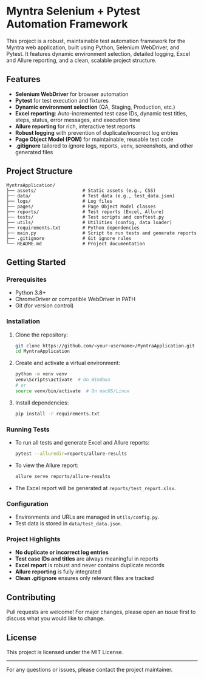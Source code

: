 # Myntra Selenium + Pytest Automation Framework

This project is a robust, maintainable test automation framework for the Myntra web application, built using Python, Selenium WebDriver, and Pytest. It features dynamic environment selection, detailed logging, Excel and Allure reporting, and a clean, scalable project structure.

## Features

- **Selenium WebDriver** for browser automation
- **Pytest** for test execution and fixtures
- **Dynamic environment selection** (QA, Staging, Production, etc.)
- **Excel reporting**: Auto-incremented test case IDs, dynamic test titles, steps, status, error messages, and execution time
- **Allure reporting** for rich, interactive test reports
- **Robust logging** with prevention of duplicate/incorrect log entries
- **Page Object Model (POM)** for maintainable, reusable test code
- **.gitignore** tailored to ignore logs, reports, venv, screenshots, and other generated files

## Project Structure

```
MyntraApplication/
├── assets/                 # Static assets (e.g., CSS)
├── data/                   # Test data (e.g., test_data.json)
├── logs/                   # Log files
├── pages/                  # Page Object Model classes
├── reports/                # Test reports (Excel, Allure)
├── tests/                  # Test scripts and conftest.py
├── utils/                  # Utilities (config, data loader)
├── requirements.txt        # Python dependencies
├── main.py                 # Script to run tests and generate reports
├── .gitignore              # Git ignore rules
└── README.md               # Project documentation
```

## Getting Started

### Prerequisites
- Python 3.8+
- ChromeDriver or compatible WebDriver in PATH
- Git (for version control)

### Installation
1. Clone the repository:
   ```sh
   git clone https://github.com/<your-username>/MyntraApplication.git
   cd MyntraApplication
   ```
2. Create and activate a virtual environment:
   ```sh
   python -m venv venv
   venv\Scripts\activate  # On Windows
   # or
   source venv/bin/activate  # On macOS/Linux
   ```
3. Install dependencies:
   ```sh
   pip install -r requirements.txt
   ```

### Running Tests
- To run all tests and generate Excel and Allure reports:
  ```sh
  pytest --alluredir=reports/allure-results
  ```
- To view the Allure report:
  ```sh
  allure serve reports/allure-results
  ```
- The Excel report will be generated at `reports/test_report.xlsx`.

### Configuration
- Environments and URLs are managed in `utils/config.py`.
- Test data is stored in `data/test_data.json`.

### Project Highlights
- **No duplicate or incorrect log entries**
- **Test case IDs and titles** are always meaningful in reports
- **Excel report** is robust and never contains duplicate records
- **Allure reporting** is fully integrated
- **Clean .gitignore** ensures only relevant files are tracked

## Contributing
Pull requests are welcome! For major changes, please open an issue first to discuss what you would like to change.

## License
This project is licensed under the MIT License.

---

For any questions or issues, please contact the project maintainer.
